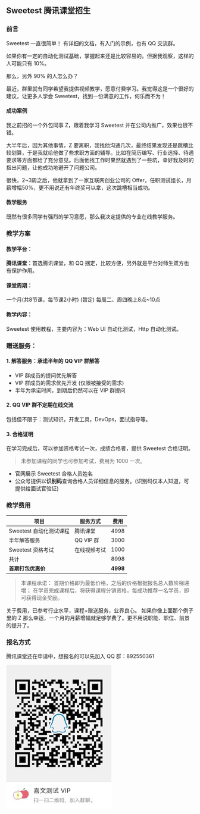 ## Sweetest 腾讯课堂招生

### 前言

Sweetest 一直很简单！
有详细的文档，有入门的示例，也有 QQ 交流群。

如果你有一定的自动化测试基础，掌握起来还是比较容易的。但据我观察，这样的人可能只有 10%。

那么，另外 90% 的人怎么办？

最近，群里就有同学希望我提供视频教学，愿意付费学习。我觉得这是一个很好的建议，让更多人学会 Sweetest，找到一份满意的工作，何乐而不为！

#### 成功案例

我之前招的一个外包同事 Z，跟着我学习 Sweetest 并在公司内推广，效果也很不错。

大半年后，因为其他事情，Z 要离职，我找他沟通几次，最终结果发现还是跳槽比较划算，于是我就给他做了些求职方面的辅导。比如在简历编写、行业选择、待遇要求等方面都给了充分意见。后面他找工作时果然就遇到了一些坑，幸好我及时的指出问题，让他成功地避开了问题公司。

很快，2~3周之后，他就拿到了一家互联网创业公司的 Offer，任职测试组长，月薪增幅50%，更不用说还有年终奖可以拿，这次跳槽相当成功。

#### 教学服务

既然有很多同学有强烈的学习意愿，那么我决定提供的专业在线教学服务。


### 教学方案
#### 教学平台：
**腾讯课堂**：首选腾讯课堂，和 QQ 捆定，比较方便，另外就是平台对师生双方也有保护作用。

#### 课堂周期：
一个月(共8节课，每节课2小时)
(暂定) 每周二、周四晚上8点~10点

#### 教学内容：
Sweetest 使用教程，主要内容为：Web UI 自动化测试，Http 自动化测试。

### 赠送服务：
#### 1. 解答服务：承诺半年的 QQ VIP 群解答
* VIP 群成员的提问优先解答
* VIP 群成员的需求优先开发 (仅限被接受的需求)
* 半年为承诺时间，到期后仍然可以在 VIP 群提问

#### 2. QQ VIP 群不定期在线交流
包括但不限于：测试知识，开发工具，DevOps，面试指导等。

#### 3. 合格证明
在学习完成后，可以参加资格考试一次，成绩合格者，提供 Sweetest 合格证明。

> 未参加课程的同学也可参加考试，费用为 1000 一次。

* 官网展示 Sweetest 合格人员姓名
* 公众号提供以**识别码**查询合格人员详细信息的服务。(识别码仅本人知道，可提供给面试官验证)

### 教学费用

| 项目                    |  服务方式    | 费用     |
| ----------------------- | ----------- | ---------|
| Sweetest 自动化测试课程  | 腾讯课堂     | 4998     |
| 半年解答服务             | QQ VIP 群   | 3000     |
| Sweetest 资格考试        | 在线视频考试 | 1000     |
|共计                      |             | ~~8998~~ |
|**首期打包优惠价**        |             | **4998** | 

> 本课程承诺：
首期价格即为最低价格，之后的价格根据报名总人数阶梯递增；
在学员完成课程后，将获得课程分销资格，每成功推荐一名学员，即可获得现金奖励。 

关于费用，已参考行业水平，课程+赠送服务，业界良心。
如果你像上面那个例子里的 Z 那么幸运，一个月的月薪增幅就足够学费了。更不用说职能、职位、前景的提升了。

### 报名方式
腾讯课堂还在申请中，想报名的可以先加入 QQ 群：892550361

![logo](../_media/QQVIP.jpg)
